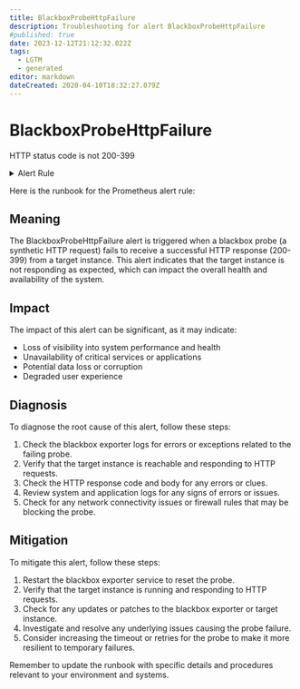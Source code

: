 ```yaml
---
title: BlackboxProbeHttpFailure
description: Troubleshooting for alert BlackboxProbeHttpFailure
#published: true
date: 2023-12-12T21:12:32.022Z
tags: 
  - LGTM
  - generated
editor: markdown
dateCreated: 2020-04-10T18:32:27.079Z
---
```


# BlackboxProbeHttpFailure

HTTP status code is not 200-399

<details>
  <summary>Alert Rule</summary>

{{% rule "blackbox/blackbox-exporter.yml" "BlackboxProbeHttpFailure" %}}

{{% comment %}}

```yaml
alert: BlackboxProbeHttpFailure
expr: probe_http_status_code <= 199 OR probe_http_status_code >= 400
for: 0m
labels:
    severity: critical
annotations:
    summary: Blackbox probe HTTP failure (instance {{ $labels.instance }})
    description: |-
        HTTP status code is not 200-399
          VALUE = {{ $value }}
          LABELS = {{ $labels }}
    runbook: https://github.com/srerun/prometheus-alerts/blob/main/content/runbooks/blackbox-exporter/BlackboxProbeHttpFailure.md

```

{{% /comment %}}

</details>


Here is the runbook for the Prometheus alert rule:

## Meaning

The BlackboxProbeHttpFailure alert is triggered when a blackbox probe (a synthetic HTTP request) fails to receive a successful HTTP response (200-399) from a target instance. This alert indicates that the target instance is not responding as expected, which can impact the overall health and availability of the system.

## Impact

The impact of this alert can be significant, as it may indicate:

* Loss of visibility into system performance and health
* Unavailability of critical services or applications
* Potential data loss or corruption
* Degraded user experience

## Diagnosis

To diagnose the root cause of this alert, follow these steps:

1. Check the blackbox exporter logs for errors or exceptions related to the failing probe.
2. Verify that the target instance is reachable and responding to HTTP requests.
3. Check the HTTP response code and body for any errors or clues.
4. Review system and application logs for any signs of errors or issues.
5. Check for any network connectivity issues or firewall rules that may be blocking the probe.

## Mitigation

To mitigate this alert, follow these steps:

1. Restart the blackbox exporter service to reset the probe.
2. Verify that the target instance is running and responding to HTTP requests.
3. Check for any updates or patches to the blackbox exporter or target instance.
4. Investigate and resolve any underlying issues causing the probe failure.
5. Consider increasing the timeout or retries for the probe to make it more resilient to temporary failures.

Remember to update the runbook with specific details and procedures relevant to your environment and systems.